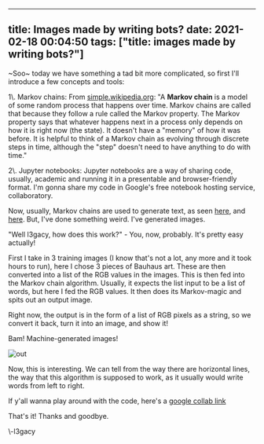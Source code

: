 
---
title: Images made by writing bots?
date: 2021-02-18 00:04:50
tags: ["title: images made by writing bots?"]
---

~Soo~ today we have something a tad bit more complicated, so first I\'ll introduce a few concepts and tools:



1\\. Markov chains: From [simple.wikipedia.org](https://simple.wikipedia.org/wiki/Markov_chain): "A **Markov chain** is a model of some random process that happens over time. Markov chains are called that because they follow a rule called the Markov property. The Markov property says that whatever happens next in a process only depends on how it is right now (the state). It doesn\'t have a "memory" of how it was before. It is helpful to think of a Markov chain as evolving through discrete steps in time, although the "step" doesn\'t need to have anything to do with time."  

  



2\\. Jupyter notebooks: Jupyter notebooks are a way of sharing code, usually, academic and running it in a presentable and browser-friendly format. I\'m gonna share my code in Google\'s free notebook hosting service, collaboratory.



Now, usually, Markov chains are used to generate text, as seen [here](https://towardsdatascience.com/simulating-text-with-markov-chains-in-python-1a27e6d13fc6), and [here](https://www.kdnuggets.com/2019/11/markov-chains-train-text-generation.html). But, I\'ve done something weird. I\'ve generated images.



"Well l3gacy, how does this work?" - You, now, probably. It\'s pretty easy actually!



First I take in 3 training images (I know that\'s not a lot, any more and it took hours to run), here I chose 3 pieces of Bauhaus art. These are then converted into a list of the RGB values in the images. This is then fed into the Markov chain algorithm. Usually, it expects the list input to be a list of words, but here I fed the RGB values. It then does its Markov-magic and spits out an output image.



Right now, the output is in the form of a list of RGB pixels as a string, so we convert it back, turn it into an image, and show it!



Bam! Machine-generated images!



![out](https://i.ibb.co/1QDxDXZ/out.png)



Now, this is interesting. We can tell from the way there are horizontal lines, the way that this algorithm is supposed to work, as it usually would write words from left to right.



If y\'all wanna play around with the code, here\'s a [google collab link](https://colab.research.google.com/drive/1XB0W5QB5iStSwtMCCCPBHz5AxMkNXUYP)



That\'s it! Thanks and goodbye.



\\-l3gacy

